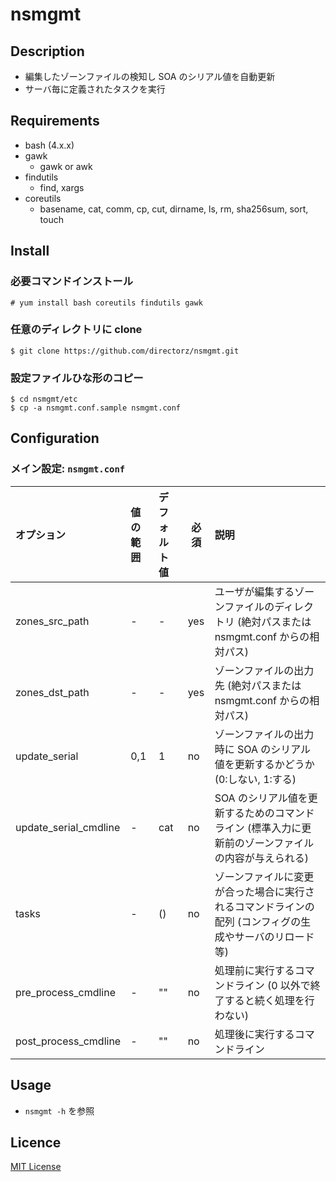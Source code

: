 nsmgmt
======

Description
-----------

- 編集したゾーンファイルの検知し SOA のシリアル値を自動更新
- サーバ毎に定義されたタスクを実行

Requirements
------------

- bash (4.x.x)
- gawk
  - gawk or awk
- findutils
  - find, xargs
- coreutils
  - basename, cat, comm, cp, cut, dirname, ls, rm, sha256sum, sort, touch

Install
-------

### 必要コマンドインストール

```
# yum install bash coreutils findutils gawk
```

### 任意のディレクトリに clone

```
$ git clone https://github.com/directorz/nsmgmt.git
```

### 設定ファイルひな形のコピー

```
$ cd nsmgmt/etc
$ cp -a nsmgmt.conf.sample nsmgmt.conf
```

Configuration
-------------

### メイン設定: `nsmgmt.conf`

オプション | 値の範囲 | デフォルト値 | 必須 | 説明
:----------|:---------|:-------------|------|:----
zones_src_path | - | - | yes | ユーザが編集するゾーンファイルのディレクトリ (絶対パスまたは nsmgmt.conf からの相対パス)
zones_dst_path | - | - | yes | ゾーンファイルの出力先 (絶対パスまたは nsmgmt.conf からの相対パス)
update_serial | 0,1 | 1 | no | ゾーンファイルの出力時に SOA のシリアル値を更新するかどうか (0:しない, 1:する)
update_serial_cmdline | - | cat | no | SOA のシリアル値を更新するためのコマンドライン (標準入力に更新前のゾーンファイルの内容が与えられる)
tasks | - | () | no | ゾーンファイルに変更が合った場合に実行されるコマンドラインの配列 (コンフィグの生成やサーバのリロード等)
pre_process_cmdline | - | "" | no | 処理前に実行するコマンドライン (0 以外で終了すると続く処理を行わない)
post_process_cmdline | - | "" | no | 処理後に実行するコマンドライン

Usage
-----

- `nsmgmt -h` を参照

Licence
-------

[MIT License](LICENSE)
